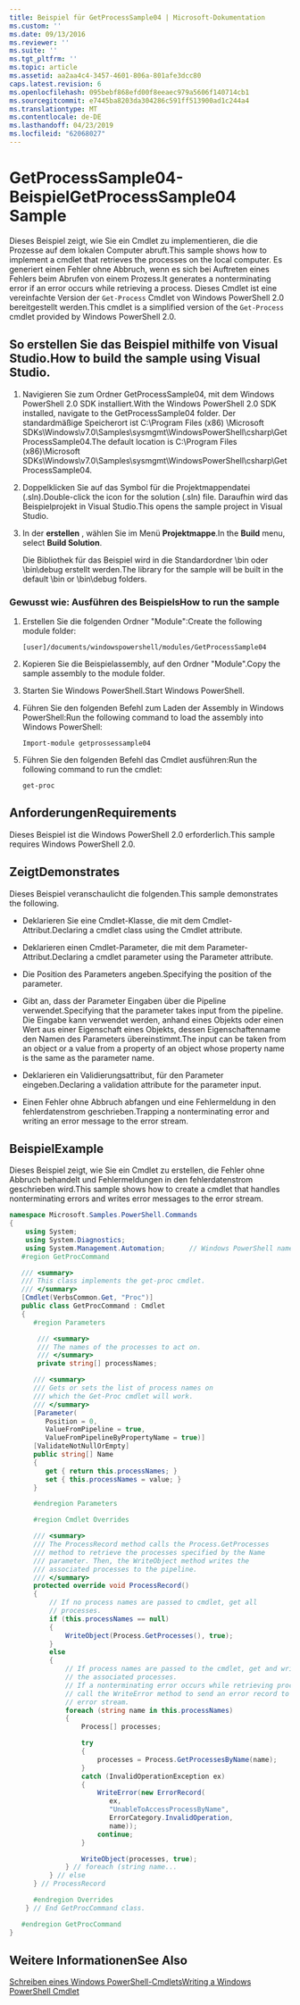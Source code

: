 ```yaml
---
title: Beispiel für GetProcessSample04 | Microsoft-Dokumentation
ms.custom: ''
ms.date: 09/13/2016
ms.reviewer: ''
ms.suite: ''
ms.tgt_pltfrm: ''
ms.topic: article
ms.assetid: aa2aa4c4-3457-4601-806a-801afe3dcc80
caps.latest.revision: 6
ms.openlocfilehash: 095bebf868efd00f8eeaec979a5606f140714cb1
ms.sourcegitcommit: e7445ba8203da304286c591ff513900ad1c244a4
ms.translationtype: MT
ms.contentlocale: de-DE
ms.lasthandoff: 04/23/2019
ms.locfileid: "62068027"
---
```

# <a name="getprocesssample04-sample"></a><span data-ttu-id="27810-102">GetProcessSample04-Beispiel</span><span class="sxs-lookup"><span data-stu-id="27810-102">GetProcessSample04 Sample</span></span>

<span data-ttu-id="27810-103">Dieses Beispiel zeigt, wie Sie ein Cmdlet zu implementieren, die die Prozesse auf dem lokalen Computer abruft.</span><span class="sxs-lookup"><span data-stu-id="27810-103">This sample shows how to implement a cmdlet that retrieves the processes on the local computer.</span></span> <span data-ttu-id="27810-104">Es generiert einen Fehler ohne Abbruch, wenn es sich bei Auftreten eines Fehlers beim Abrufen von einem Prozess.</span><span class="sxs-lookup"><span data-stu-id="27810-104">It generates a nonterminating error if an error occurs while retrieving a process.</span></span> <span data-ttu-id="27810-105">Dieses Cmdlet ist eine vereinfachte Version der `Get-Process` Cmdlet von Windows PowerShell 2.0 bereitgestellt werden.</span><span class="sxs-lookup"><span data-stu-id="27810-105">This cmdlet is a simplified version of the `Get-Process` cmdlet provided by Windows PowerShell 2.0.</span></span>

## <a name="how-to-build-the-sample-using-visual-studio"></a><span data-ttu-id="27810-106">So erstellen Sie das Beispiel mithilfe von Visual Studio.</span><span class="sxs-lookup"><span data-stu-id="27810-106">How to build the sample using Visual Studio.</span></span>

1. <span data-ttu-id="27810-107">Navigieren Sie zum Ordner GetProcessSample04, mit dem Windows PowerShell 2.0 SDK installiert.</span><span class="sxs-lookup"><span data-stu-id="27810-107">With the Windows PowerShell 2.0 SDK installed, navigate to the GetProcessSample04 folder.</span></span> <span data-ttu-id="27810-108">Der standardmäßige Speicherort ist C:\Program Files (x86) \Microsoft SDKs\Windows\v7.0\Samples\sysmgmt\WindowsPowerShell\csharp\GetProcessSample04.</span><span class="sxs-lookup"><span data-stu-id="27810-108">The default location is C:\Program Files (x86)\Microsoft SDKs\Windows\v7.0\Samples\sysmgmt\WindowsPowerShell\csharp\GetProcessSample04.</span></span>

2. <span data-ttu-id="27810-109">Doppelklicken Sie auf das Symbol für die Projektmappendatei (.sln).</span><span class="sxs-lookup"><span data-stu-id="27810-109">Double-click the icon for the solution (.sln) file.</span></span> <span data-ttu-id="27810-110">Daraufhin wird das Beispielprojekt in Visual Studio.</span><span class="sxs-lookup"><span data-stu-id="27810-110">This opens the sample project in Visual Studio.</span></span>

3. <span data-ttu-id="27810-111">In der **erstellen** , wählen Sie im Menü **Projektmappe**.</span><span class="sxs-lookup"><span data-stu-id="27810-111">In the **Build** menu, select **Build Solution**.</span></span>

    <span data-ttu-id="27810-112">Die Bibliothek für das Beispiel wird in die Standardordner \bin oder \bin\debug erstellt werden.</span><span class="sxs-lookup"><span data-stu-id="27810-112">The library for the sample will be built in the default \bin or \bin\debug folders.</span></span>

### <a name="how-to-run-the-sample"></a><span data-ttu-id="27810-113">Gewusst wie: Ausführen des Beispiels</span><span class="sxs-lookup"><span data-stu-id="27810-113">How to run the sample</span></span>

1. <span data-ttu-id="27810-114">Erstellen Sie die folgenden Ordner "Module":</span><span class="sxs-lookup"><span data-stu-id="27810-114">Create the following module folder:</span></span>

    `[user]/documents/windowspowershell/modules/GetProcessSample04`

2. <span data-ttu-id="27810-115">Kopieren Sie die Beispielassembly, auf den Ordner "Module".</span><span class="sxs-lookup"><span data-stu-id="27810-115">Copy the sample assembly to the module folder.</span></span>

3. <span data-ttu-id="27810-116">Starten Sie Windows PowerShell.</span><span class="sxs-lookup"><span data-stu-id="27810-116">Start Windows PowerShell.</span></span>

4. <span data-ttu-id="27810-117">Führen Sie den folgenden Befehl zum Laden der Assembly in Windows PowerShell:</span><span class="sxs-lookup"><span data-stu-id="27810-117">Run the following command to load the assembly into Windows PowerShell:</span></span>

    `Import-module getprossessample04`

5. <span data-ttu-id="27810-118">Führen Sie den folgenden Befehl das Cmdlet ausführen:</span><span class="sxs-lookup"><span data-stu-id="27810-118">Run the following command to run the cmdlet:</span></span>

    `get-proc`

## <a name="requirements"></a><span data-ttu-id="27810-119">Anforderungen</span><span class="sxs-lookup"><span data-stu-id="27810-119">Requirements</span></span>

<span data-ttu-id="27810-120">Dieses Beispiel ist die Windows PowerShell 2.0 erforderlich.</span><span class="sxs-lookup"><span data-stu-id="27810-120">This sample requires Windows PowerShell 2.0.</span></span>

## <a name="demonstrates"></a><span data-ttu-id="27810-121">Zeigt</span><span class="sxs-lookup"><span data-stu-id="27810-121">Demonstrates</span></span>

<span data-ttu-id="27810-122">Dieses Beispiel veranschaulicht die folgenden.</span><span class="sxs-lookup"><span data-stu-id="27810-122">This sample demonstrates the following.</span></span>

- <span data-ttu-id="27810-123">Deklarieren Sie eine Cmdlet-Klasse, die mit dem Cmdlet-Attribut.</span><span class="sxs-lookup"><span data-stu-id="27810-123">Declaring a cmdlet class using the Cmdlet attribute.</span></span>

- <span data-ttu-id="27810-124">Deklarieren einen Cmdlet-Parameter, die mit dem Parameter-Attribut.</span><span class="sxs-lookup"><span data-stu-id="27810-124">Declaring a cmdlet parameter using the Parameter attribute.</span></span>

- <span data-ttu-id="27810-125">Die Position des Parameters angeben.</span><span class="sxs-lookup"><span data-stu-id="27810-125">Specifying the position of the parameter.</span></span>

- <span data-ttu-id="27810-126">Gibt an, dass der Parameter Eingaben über die Pipeline verwendet.</span><span class="sxs-lookup"><span data-stu-id="27810-126">Specifying that the parameter takes input from the pipeline.</span></span> <span data-ttu-id="27810-127">Die Eingabe kann verwendet werden, anhand eines Objekts oder einen Wert aus einer Eigenschaft eines Objekts, dessen Eigenschaftenname den Namen des Parameters übereinstimmt.</span><span class="sxs-lookup"><span data-stu-id="27810-127">The input can be taken from an object or a value from a property of an object whose property name is the same as the parameter name.</span></span>

- <span data-ttu-id="27810-128">Deklarieren ein Validierungsattribut, für den Parameter eingeben.</span><span class="sxs-lookup"><span data-stu-id="27810-128">Declaring a validation attribute for the parameter input.</span></span>

- <span data-ttu-id="27810-129">Einen Fehler ohne Abbruch abfangen und eine Fehlermeldung in den fehlerdatenstrom geschrieben.</span><span class="sxs-lookup"><span data-stu-id="27810-129">Trapping a nonterminating error and writing an error message to the error stream.</span></span>

## <a name="example"></a><span data-ttu-id="27810-130">Beispiel</span><span class="sxs-lookup"><span data-stu-id="27810-130">Example</span></span>

<span data-ttu-id="27810-131">Dieses Beispiel zeigt, wie Sie ein Cmdlet zu erstellen, die Fehler ohne Abbruch behandelt und Fehlermeldungen in den fehlerdatenstrom geschrieben wird.</span><span class="sxs-lookup"><span data-stu-id="27810-131">This sample shows how to create a cmdlet that handles nonterminating errors and writes error messages to the error stream.</span></span>

```csharp
namespace Microsoft.Samples.PowerShell.Commands
{
    using System;
    using System.Diagnostics;
    using System.Management.Automation;      // Windows PowerShell namespace.
   #region GetProcCommand

   /// <summary>
   /// This class implements the get-proc cmdlet.
   /// </summary>
   [Cmdlet(VerbsCommon.Get, "Proc")]
   public class GetProcCommand : Cmdlet
   {
      #region Parameters

       /// <summary>
       /// The names of the processes to act on.
       /// </summary>
       private string[] processNames;

      /// <summary>
      /// Gets or sets the list of process names on
      /// which the Get-Proc cmdlet will work.
      /// </summary>
      [Parameter(
         Position = 0,
         ValueFromPipeline = true,
         ValueFromPipelineByPropertyName = true)]
      [ValidateNotNullOrEmpty]
      public string[] Name
      {
         get { return this.processNames; }
         set { this.processNames = value; }
      }

      #endregion Parameters

      #region Cmdlet Overrides

      /// <summary>
      /// The ProcessRecord method calls the Process.GetProcesses
      /// method to retrieve the processes specified by the Name
      /// parameter. Then, the WriteObject method writes the
      /// associated processes to the pipeline.
      /// </summary>
      protected override void ProcessRecord()
      {
          // If no process names are passed to cmdlet, get all
          // processes.
          if (this.processNames == null)
          {
              WriteObject(Process.GetProcesses(), true);
          }
          else
          {
              // If process names are passed to the cmdlet, get and write
              // the associated processes.
              // If a nonterminating error occurs while retrieving processes,
              // call the WriteError method to send an error record to the
              // error stream.
              foreach (string name in this.processNames)
              {
                  Process[] processes;

                  try
                  {
                      processes = Process.GetProcessesByName(name);
                  }
                  catch (InvalidOperationException ex)
                  {
                      WriteError(new ErrorRecord(
                         ex,
                         "UnableToAccessProcessByName",
                         ErrorCategory.InvalidOperation,
                         name));
                      continue;
                  }

                  WriteObject(processes, true);
              } // foreach (string name...
          } // else
      } // ProcessRecord

      #endregion Overrides
    } // End GetProcCommand class.

   #endregion GetProcCommand
}
```

## <a name="see-also"></a><span data-ttu-id="27810-132">Weitere Informationen</span><span class="sxs-lookup"><span data-stu-id="27810-132">See Also</span></span>

[<span data-ttu-id="27810-133">Schreiben eines Windows PowerShell-Cmdlets</span><span class="sxs-lookup"><span data-stu-id="27810-133">Writing a Windows PowerShell Cmdlet</span></span>](./writing-a-windows-powershell-cmdlet.md)
